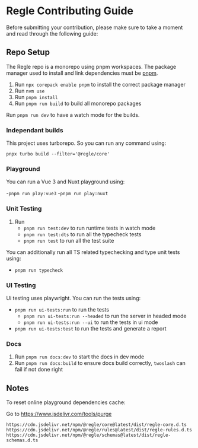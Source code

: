 # Regle Contributing Guide

Before submitting your contribution, please make sure to take a moment and read through the following guide:

## Repo Setup

The Regle repo is a monorepo using pnpm workspaces. The package manager used to install and link dependencies must be [pnpm](https://pnpm.io/).

1. Run `npx corepack enable pnpm` to install the correct package manager
2. Run `nvm use`
3. Run `pnpm install`
4. Run `pnpm run build` to build all monorepo packages

Run `pnpm run dev` to have a watch mode for the builds.


### Independant builds

This project uses turborepo. So you can run any command using:

`pnpx turbo build --filter='@regle/core'`

### Playground

You can run a Vue 3 and Nuxt playground using:

-`pnpm run play:vue3` 
-`pnpm run play:nuxt`


### Unit Testing

1. Run
   - `pnpm run test:dev` to run runtime tests in watch mode
   - `pnpm run test:dts` to run all the typecheck tests
   - `pnpm run test` to run all the test suite
  
You can additionally run all TS related typechecking and type unit tests using:
  - `pnpm run typecheck`

### UI Testing

Ui testing uses playwright. You can run the tests using:

- `pnpm run ui-tests:run` to run the tests
   - `pnpm run ui-tests:run --headed` to run the server in headed mode
   - `pnpm run ui-tests:run --ui` to run the tests in ui mode
- `pnpm run ui-tests:test` to run the tests and generate a report


### Docs

1. Run `pnpm run docs:dev` to start the docs in dev mode
2. Run `pnpm run docs:build` to ensure docs build correctly, `twoslash` can fail if not done right


## Notes

To reset online playground dependencies cache:

Go to https://www.jsdelivr.com/tools/purge

```
https://cdn.jsdelivr.net/npm/@regle/core@latest/dist/regle-core.d.ts
https://cdn.jsdelivr.net/npm/@regle/rules@latest/dist/regle-rules.d.ts
https://cdn.jsdelivr.net/npm/@regle/schemas@latest/dist/regle-schemas.d.ts
```